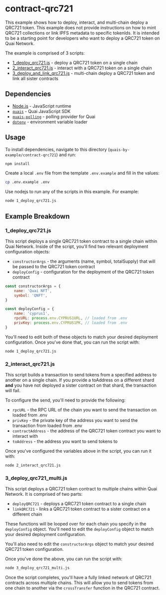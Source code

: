 # contract-qrc721

This example shows how to deploy, interact, and multi-chain deploy a QRC721 token. This example does not provide instructions on how to mint QRC721 collections or link IPFS metadata to specific tokenIds. It is intended to be a starting point for developers who want to deploy a QRC721 token on Quai Network.

The example is comprised of 3 scripts:

- [1_deploy_qrc721.js](./1_deploy_qrc721.js) - deploy a QRC721 token on a single chain
- [2_interact_qrc721.js](./2_interact_qrc721.js) - interact with a QRC721 token on a single chain
- [3_deploy_and_link_qrc721.js](./3_deploy_qrc721_multi.js) - multi-chain deploy a QRC721 token and link all sister contracts

## Dependencies

- [Node.js](https://nodejs.org/en/) - JavaScript runtime
- [`quais`](https://www.npmjs.com/package/quais) - Quai JavaScript SDK
- [`quais-polling`](https://www.npmjs.com/package/quais-polling) - polling provider for Quai
- [`dotenv`](https://www.npmjs.com/package/dotenv) - environment variable loader

## Usage

To install dependencies, navigate to this directory (`quais-by-example/contract-qrc721`) and run:

```bash
npm install
```

Create a local `.env` file from the template `.env.example` and fill in the values:

```bash
cp .env.example .env
```

Use nodejs to run any of the scripts in this example. For example:

```bash
node 1_deploy_qrc721.js
```

## Example Breakdown

### 1_deploy_qrc721.js

This script deploys a single QRC721 token contract to a single chain within Quai Network. Inside of the script, you'll find two relevant deployment configuration objects:

- `constructorArgs` - the arguments (name, symbol, totalSupply) that will be passed to the QRC721 token contract
- `deployConfig` - configuration for the deployment of the QRC721 token contract

```js
const constructorArgs = {
	name: 'Quai NFT',
	symbol: 'QNFT',
}
```

```js
const deployConfig = {
	name: 'cyprus1',
	rpcURL: process.env.CYPRUS1URL, // loaded from .env
	privKey: process.env.CYPRUS1PK, // loaded from .env
}
```

You'll need to edit both of these objects to match your desired deployment configuration. Once you've done that, you can run the script with:

```bash
node 1_deploy_qrc721.js
```

### 2_interact_qrc721.js

This script builds a transaction to send tokens from a specified address to another on a single chain. If you provide a toAddress on a different shard **and** you have not deployed a sister contract on that shard, the transaction will fail.

To configure the send, you'll need to provide the following:

- `rpcURL` - the RPC URL of the chain you want to send the transaction on loaded from .env
- `privKey` - the private key of the address you want to send the transaction from loaded from .env
- `contractAddress` - the address of the QRC721 token contract you want to interact with
- `toAddress` - the address you want to send tokens to

Once you've configured the variables above in the script, you can run it with:

```bash
node 2_interact_qrc721.js
```

### 3_deploy_qrc721_multi.js

This script deploys a QRC721 token contract to multiple chains within Quai Network. It is comprised of two parts:

- `deployQRC721` - deploys a QRC721 token contract to a single chain
- `linkQRC721` - links a QRC721 token contract to a sister contract on a different chain

These functions will be looped over for each chain you specify in the `deployConfig` object. You'll need to edit the `deployConfig` object to match your desired deployment configuration.

You'll also need to edit the `constructorArgs` object to match your desired QRC721 token configuration.

Once you've done the above, you can run the script with:

```bash
node 3_deploy_qrc721_multi.js
```

Once the script completes, you'll have a fully linked network of QRC721 contracts across multiple chains. This will allow you to send tokens from one chain to another via the `crossTransfer` function in the QRC721 contract.
